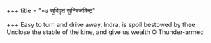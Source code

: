 +++
title = "०७ सुविवृतं सुनिरजमिन्द्र"

+++
Easy to turn and drive away, Indra, is spoil bestowed by thee.  
     Unclose the stable of the kine, and give us wealth O Thunder-armed
